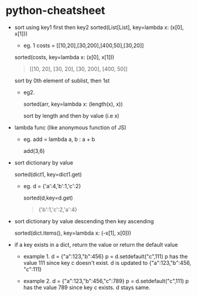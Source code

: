 # python-cheatsheet
- sort using key1 first then key2
sorted(List[List], key=lambda x: (x[0], x[1]))

   - eg. 1 costs = [[10,20],[30,200],[400,50],[30,20]]
  
  sorted(costs, key=lambda x: (x[0], x[1])) 
  
  > [[10, 20], [30, 20], [30, 200], [400, 50]]
  
  sort by 0th element of sublist, then 1st
  
   - eg2. 
  
     sorted(arr, key=lambda x: (length(x), x))
  
     sort by length and then by value (i.e x)
  
- lambda func (like anonymous function of JS)
  
   - eg. add = lambda a, b : a + b
  
     add(3,6)
  
- sort dictionary by value
  
  sorted(dict1, key=dict1.get)
  
  - eg. d = {'a':4,'b':1,'c':2}
    
    sorted(d,key=d.get)
    
    > {'b':1,'c':2,'a':4}

- sort dictionary by value descending then key ascending
  
  sorted(dict.items(), key=lambda x: (-x[1], x[0]))
  
- if a key exists in a dict, return the value or return the default value
   
  - example 1.
     d = {"a":123,"b":456}
     p = d.setdefault("c",111)
     p has the value 111 since key c doesn't exist. d is updated to  {"a":123,"b":456, "c":111}
     
  - example 2.
     d = {"a":123,"b":456,"c":789}
     p = d.setdefault("c",111)
     p has the value 789 since key c exists. d stays same.
  
  
  

